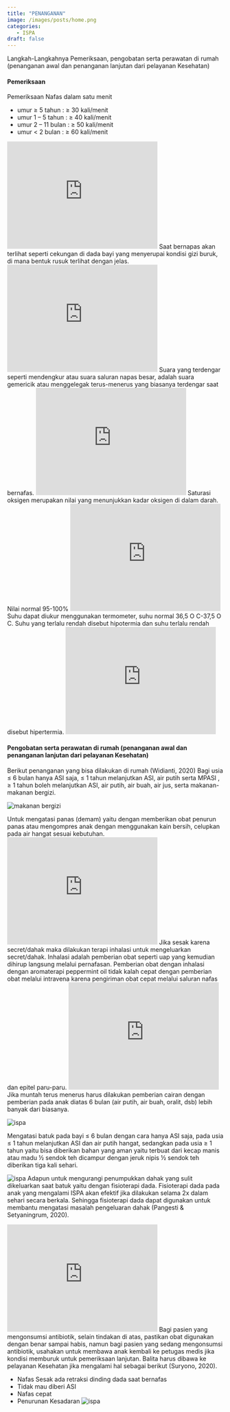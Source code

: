```yaml
---
title: "PENANGANAN"
image: /images/posts/home.png
categories:
   - ISPA
draft: false
---
```


Langkah-Langkahnya Pemeriksaan, pengobatan serta perawatan di rumah (penanganan awal dan penanganan lanjutan dari pelayanan Kesehatan)

#### **Pemeriksaan**
<Accordion title="PEMERIKSAAN NAFAS">
Pemeriksaan Nafas dalam satu menit

- umur ≥ 5 tahun : ≥ 30 kali/menit
- umur 1 – 5 tahun : ≥ 40 kali/menit 
- umur 2 – 11 bulan : ≥ 50 kali/menit 
- umur < 2 bulan : ≥ 60 kali/menit 

<iframe width="350" height="250" src="https://www.youtube.com/embed/3AESe_3OAyM" title="Keterampilan Perawatan Balita Pneumonia 1 - Mengukur frekuensi nafas" frameborder="0" allow="accelerometer; autoplay; clipboard-write; encrypted-media; gyroscope; picture-in-picture; web-share" allowfullscreen></iframe>
</Accordion>

<Accordion title="PEMERIKSAAN TARIKAN DINDING DADA">
Saat bernapas akan terlihat seperti cekungan di dada bayi yang menyerupai kondisi gizi buruk, di mana bentuk rusuk terlihat dengan jelas.

<iframe width="350" height="250" src="https://www.youtube.com/embed/mAKCq_b8cd8" title="Keterampilan Perawatan Balita Pneumonia 3 - Retraksi dinding dada" frameborder="0" allow="accelerometer; autoplay; clipboard-write; encrypted-media; gyroscope; picture-in-picture; web-share" allowfullscreen></iframe>
</Accordion>

<Accordion title="PEMERIKSAAN SUARA RONCHI">
Suara yang terdengar seperti mendengkur atau suara saluran napas besar, adalah suara gemericik atau menggelegak terus-menerus yang biasanya terdengar saat bernafas.

<iframe width="350" height="250" src="https://www.youtube.com/embed/3hV1xBUNu-U" title="Keterampilan Perawatan Balita Pneumonia 4 - Suara Nafas Tambahan" frameborder="0" allow="accelerometer; autoplay; clipboard-write; encrypted-media; gyroscope; picture-in-picture; web-share" allowfullscreen></iframe>
</Accordion>

<Accordion title="PEMERIKSAAN SATURASI OKSIGEN">
Saturasi oksigen merupakan nilai yang menunjukkan kadar oksigen di dalam darah. Nilai normal 95-100%

<iframe width="350" height="250" src="https://www.youtube.com/embed/XqvN2Gh-Y9o" title="Keterampilan Perawatan Balita Pneumonia  2 - Mengukur saturasi oksigen" frameborder="0" allow="accelerometer; autoplay; clipboard-write; encrypted-media; gyroscope; picture-in-picture; web-share" allowfullscreen></iframe>
</Accordion>

<Accordion title="PEMERIKSAAN SUHU TUBUH">
Suhu dapat diukur menggunakan termometer, suhu normal 36,5 O C-37,5 O C. Suhu yang terlalu rendah disebut hipotermia dan suhu terlalu rendah disebut hipertermia.

<iframe width="350" height="250" src="https://www.youtube.com/embed/EOa7364E_Vo" title="Keterampilan Perawatan Balita Pneumonia 5 - Mengukur Suhu Tubuh" frameborder="0" allow="accelerometer; autoplay; clipboard-write; encrypted-media; gyroscope; picture-in-picture; web-share" allowfullscreen></iframe>
</Accordion>

#### **Pengobatan serta perawatan di rumah (penanganan awal dan penanganan lanjutan dari pelayanan Kesehatan)**
Berikut penanganan yang bisa dilakukan di rumah (Widianti, 2020)
<Accordion className="mt-3" title="PEMBERIAN MAKANAN BERGIZI">
Bagi usia ≤ 6 bulan hanya ASI saja, ≤ 1 tahun melanjutkan ASI, air putih serta MPASI , ≥ 1 tahun boleh melanjutkan ASI, air putih, air buah, air jus, serta makanan-makanan bergizi.

![makanan bergizi](/images/gallery/40.png)
</Accordion>

<Accordion className="mt-3" title="MENGATASI DEMAM / PANAS">
Untuk   mengatasi   panas   (demam)  yaitu dengan memberikan  obat  penurun panas   atau mengompres   anak   dengan   menggunakan kain   bersih,   celupkan   pada   air hangat sesuai kebutuhan.

<iframe width="350" height="250" src="https://www.youtube.com/embed/R5rEY4fSMb8" title="Pemberian Water Tepid Sponge pada Anak" frameborder="0" allow="accelerometer; autoplay; clipboard-write; encrypted-media; gyroscope; picture-in-picture; web-share" allowfullscreen></iframe>
</Accordion>

<Accordion className="mt-3" title="MENGATASI SESAK">
Jika sesak karena secret/dahak maka dilakukan terapi inhalasi untuk mengeluarkan secret/dahak. Inhalasi adalah pemberian obat seperti uap yang kemudian dihirup langsung melalui pernafasan. Pemberian obat dengan inhalasi dengan aromaterapi peppermint oil tidak kalah cepat dengan pemberian obat melalui intravena karena pengiriman obat cepat melalui saluran nafas dan epitel paru-paru.

<iframe width="350" height="250" src="https://www.youtube.com/embed/DERJtaRBiAs" title="Pemberian Inhalasi dengan Aromaterapi Peppermint Oil" frameborder="0" allow="accelerometer; autoplay; clipboard-write; encrypted-media; gyroscope; picture-in-picture; web-share" allowfullscreen></iframe>
</Accordion>

<Accordion className="mt-3" title="MENGATASI MUNTAH">
Jika muntah terus menerus harus dilakukan pemberian   cairan   dengan   pemberian  pada anak diatas 6 bulan (air  putih,  air  buah,  oralit, dsb) lebih  banyak  dari  biasanya.

 ![ispa](/images/gallery/28.png)
</Accordion>

<Accordion className="mt-3" title="MENGATASI BATUK">
Mengatasi batuk pada bayi ≤ 6 bulan dengan cara hanya ASI saja, pada usia ≤ 1 tahun melanjutkan ASI dan air putih hangat, sedangkan pada usia  ≥ 1 tahun yaitu  bisa diberikan bahan yang aman yaitu  terbuat  dari kecap  manis atau  madu  ½  sendok  teh  dicampur dengan jeruk  nipis  ½  sendok  teh  diberikan tiga  kali  sehari.

 ![ispa](/images/gallery/29.png)
Adapun untuk mengurangi penumpukkan dahak yang sulit dikeluarkan saat batuk yaitu dengan fisioterapi dada. Fisioterapi   dada   pada   anak yang mengalami ISPA   akan   efektif   jika   dilakukan selama  2x  dalam  sehari  secara  berkala. Sehingga fisioterapi dada dapat digunakan untuk    membantu    mengatasi    masalah pengeluaran  dahak (Pangesti & Setyaningrum, 2020).

<iframe width="350" height="250" src="https://www.youtube.com/embed/c14WkI5JrUU" title="Tindakan Fisioterapi Dada" frameborder="0" allow="accelerometer; autoplay; clipboard-write; encrypted-media; gyroscope; picture-in-picture; web-share" allowfullscreen></iframe>
</Accordion>

<Accordion className="mt-3" title="BAGI PASIEN YANG MENGONSUMSI OBAT">
Bagi pasien yang mengonsumsi antibiotik, selain tindakan di atas, pastikan obat digunakan dengan benar sampai habis, namun bagi pasien yang sedang mengonsumsi antibiotik, usahakan untuk membawa anak kembali ke petugas medis jika kondisi memburuk untuk pemeriksaan lanjutan. Balita harus dibawa ke pelayanan Kesehatan jika mengalami hal sebagai berikut (Suryono, 2020).

- Nafas Sesak ada retraksi dinding dada saat bernafas
- Tidak mau diberi ASI
- Nafas cepat
- Penurunan Kesadaran
 ![ispa](/images/gallery/7.png)
 
</Accordion>
